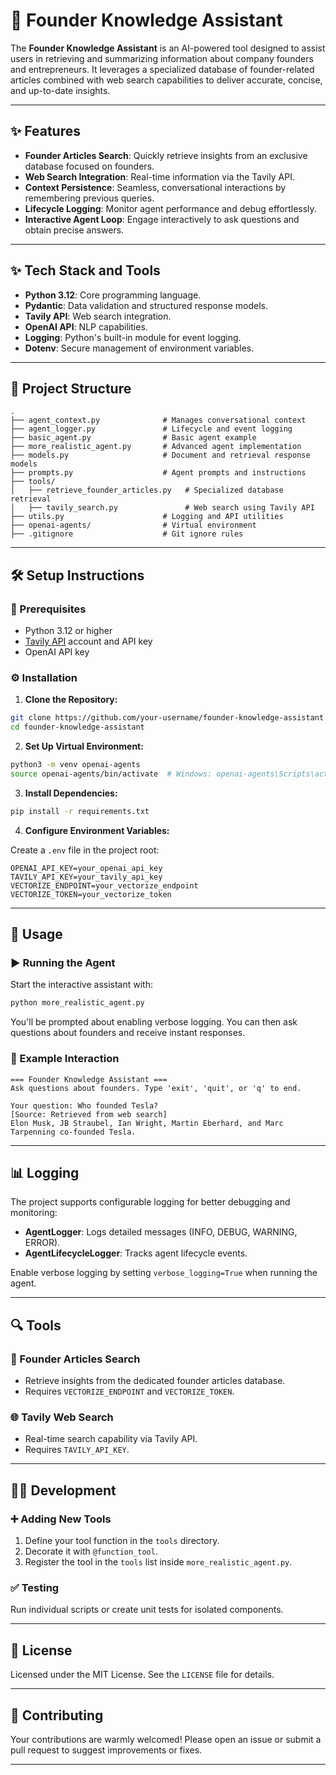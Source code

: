 # 🚀 Founder Knowledge Assistant

The **Founder Knowledge Assistant** is an AI-powered tool designed to assist users in retrieving and summarizing information about company founders and entrepreneurs. It leverages a specialized database of founder-related articles combined with web search capabilities to deliver accurate, concise, and up-to-date insights.

---

## ✨ Features

- **Founder Articles Search**: Quickly retrieve insights from an exclusive database focused on founders.
- **Web Search Integration**: Real-time information via the Tavily API.
- **Context Persistence**: Seamless, conversational interactions by remembering previous queries.
- **Lifecycle Logging**: Monitor agent performance and debug effortlessly.
- **Interactive Agent Loop**: Engage interactively to ask questions and obtain precise answers.

---

## ✨ Tech Stack and Tools

- **Python 3.12**: Core programming language.
- **Pydantic**: Data validation and structured response models.
- **Tavily API**: Web search integration.
- **OpenAI API**: NLP capabilities.
- **Logging**: Python's built-in module for event logging.
- **Dotenv**: Secure management of environment variables.

---

## 📂 Project Structure

```
.
├── agent_context.py              # Manages conversational context
├── agent_logger.py               # Lifecycle and event logging
├── basic_agent.py                # Basic agent example
├── more_realistic_agent.py       # Advanced agent implementation
├── models.py                     # Document and retrieval response models
├── prompts.py                    # Agent prompts and instructions
├── tools/
│   ├── retrieve_founder_articles.py   # Specialized database retrieval
│   ├── tavily_search.py               # Web search using Tavily API
├── utils.py                      # Logging and API utilities
├── openai-agents/                # Virtual environment
├── .gitignore                    # Git ignore rules
```

---

## 🛠️ Setup Instructions

### 📌 Prerequisites

- Python 3.12 or higher
- [Tavily API](https://tavily.com) account and API key
- OpenAI API key

### ⚙️ Installation

1. **Clone the Repository:**

```sh
git clone https://github.com/your-username/founder-knowledge-assistant.git
cd founder-knowledge-assistant
```

2. **Set Up Virtual Environment:**

```sh
python3 -m venv openai-agents
source openai-agents/bin/activate  # Windows: openai-agents\Scripts\activate
```

3. **Install Dependencies:**

```sh
pip install -r requirements.txt
```

4. **Configure Environment Variables:**

Create a `.env` file in the project root:

```env
OPENAI_API_KEY=your_openai_api_key
TAVILY_API_KEY=your_tavily_api_key
VECTORIZE_ENDPOINT=your_vectorize_endpoint
VECTORIZE_TOKEN=your_vectorize_token
```

---

## 🚦 Usage

### ▶️ Running the Agent

Start the interactive assistant with:

```sh
python more_realistic_agent.py
```

You'll be prompted about enabling verbose logging. You can then ask questions about founders and receive instant responses.

### 💬 Example Interaction

```
=== Founder Knowledge Assistant ===
Ask questions about founders. Type 'exit', 'quit', or 'q' to end.

Your question: Who founded Tesla?
[Source: Retrieved from web search]
Elon Musk, JB Straubel, Ian Wright, Martin Eberhard, and Marc Tarpenning co-founded Tesla.
```

---

## 📊 Logging

The project supports configurable logging for better debugging and monitoring:

- **AgentLogger**: Logs detailed messages (INFO, DEBUG, WARNING, ERROR).
- **AgentLifecycleLogger**: Tracks agent lifecycle events.

Enable verbose logging by setting `verbose_logging=True` when running the agent.

---

## 🔍 Tools

### 📖 Founder Articles Search

- Retrieve insights from the dedicated founder articles database.
- Requires `VECTORIZE_ENDPOINT` and `VECTORIZE_TOKEN`.

### 🌐 Tavily Web Search

- Real-time search capability via Tavily API.
- Requires `TAVILY_API_KEY`.

---

## 🧑‍💻 Development

### ➕ Adding New Tools

1. Define your tool function in the `tools` directory.
2. Decorate it with `@function_tool`.
3. Register the tool in the `tools` list inside `more_realistic_agent.py`.

### ✅ Testing

Run individual scripts or create unit tests for isolated components.

---

## 📜 License

Licensed under the MIT License. See the `LICENSE` file for details.

---

## 🤝 Contributing

Your contributions are warmly welcomed! Please open an issue or submit a pull request to suggest improvements or fixes.

---
